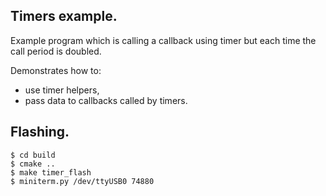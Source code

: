 ## Timers example.

Example program which is calling a callback using timer but each time the 
call period is doubled.

Demonstrates how to:
- use timer helpers, 
- pass data to callbacks called by timers.

## Flashing.

```
$ cd build
$ cmake ..
$ make timer_flash
$ miniterm.py /dev/ttyUSB0 74880
```
